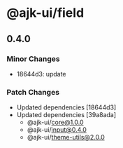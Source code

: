 # @ajk-ui/field

## 0.4.0

### Minor Changes

- 18644d3: update

### Patch Changes

- Updated dependencies [18644d3]
- Updated dependencies [39a8ada]
  - @ajk-ui/core@1.0.0
  - @ajk-ui/input@0.4.0
  - @ajk-ui/theme-utils@2.0.0
